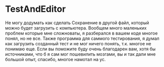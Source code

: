 # TestAndEditor
Не могу додумать как сделать Сохранение в другой файл, который можно будет загрузить с компьютера.
Вообщем много маленьких проблем которые мне сложноваты, я разберался в вашем коде многое понял, но не все. 
Также программа для саммого тестирования, я думал как загрузить созданный тест и не мог ничего понять, т.к. многое не понимаю еще. 
Если вы поможите буду очень благодарен вам, хотя бы источниками, что б я сам мог пошевилить мозгами, вы и так дали мне большой опыт, спасибо, многое намотал на ус.
